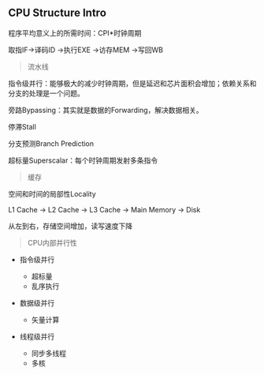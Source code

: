 ## CPU Structure Intro

程序平均意义上的所需时间：CPI*时钟周期

 取指IF$\rightarrow$译码ID $\rightarrow$执行EXE $\rightarrow$访存MEM $\rightarrow$写回WB

> 流水线

指令级并行：能够极大的减少时钟周期，但是延迟和芯片面积会增加；依赖关系和分支的处理是一个问题。

旁路Bypassing：其实就是数据的Forwarding，解决数据相关。

停滞Stall

分支预测Branch Prediction 

超标量Superscalar：每个时钟周期发射多条指令

> 缓存

空间和时间的局部性Locality

L1 Cache $\rightarrow$ L2 Cache $\rightarrow$  L3 Cache $\rightarrow$  Main Memory $\rightarrow$  Disk

从左到右，存储空间增加，读写速度下降

> CPU内部并行性

- 指令级并行
  - 超标量
  - 乱序执行

- 数据级并行
  - 矢量计算

- 线程级并行
  - 同步多线程
  - 多核

 
